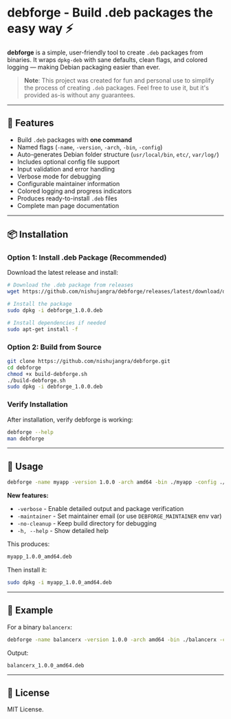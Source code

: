 # debforge - Build .deb packages the easy way ⚡

**debforge** is a simple, user-friendly tool to create `.deb` packages from binaries.
It wraps `dpkg-deb` with sane defaults, clean flags, and colored logging — making Debian packaging easier than ever.

> **Note**: This project was created for fun and personal use to simplify the process of creating `.deb` packages. Feel free to use it, but it's provided as-is without any guarantees.

---

## 🚀 Features

* Build `.deb` packages with **one command**
* Named flags (`-name`, `-version`, `-arch`, `-bin`, `-config`)
* Auto-generates Debian folder structure (`usr/local/bin`, `etc/`, `var/log/`)
* Includes optional config file support
* Input validation and error handling
* Verbose mode for debugging
* Configurable maintainer information
* Colored logging and progress indicators
* Produces ready-to-install `.deb` files
* Complete man page documentation

---

## 📦 Installation

### Option 1: Install .deb Package (Recommended)

Download the latest release and install:

```sh
# Download the .deb package from releases
wget https://github.com/nishujangra/debforge/releases/latest/download/debforge_1.0.0.deb

# Install the package
sudo dpkg -i debforge_1.0.0.deb

# Install dependencies if needed
sudo apt-get install -f
```

### Option 2: Build from Source

```sh
git clone https://github.com/nishujangra/debforge.git
cd debforge
chmod +x build-debforge.sh
./build-debforge.sh
sudo dpkg -i debforge_1.0.0.deb
```

### Verify Installation

After installation, verify debforge is working:

```sh
debforge --help
man debforge
```

---

## 🔧 Usage

```sh
debforge -name myapp -version 1.0.0 -arch amd64 -bin ./myapp -config ./config.yaml
```

**New features:**
- `-verbose` - Enable detailed output and package verification
- `-maintainer` - Set maintainer email (or use `DEBFORGE_MAINTAINER` env var)
- `-no-cleanup` - Keep build directory for debugging
- `-h, --help` - Show detailed help

This produces:

```sh
myapp_1.0.0_amd64.deb
```

Then install it:

```sh
sudo dpkg -i myapp_1.0.0_amd64.deb
```

---

## 📝 Example

For a binary `balancerx`:

```sh
debforge -name balancerx -version 1.0.0 -arch amd64 -bin ./balancerx -config ./config.yaml
```

Output:

```
balancerx_1.0.0_amd64.deb
```

---

## 📜 License

MIT License.
